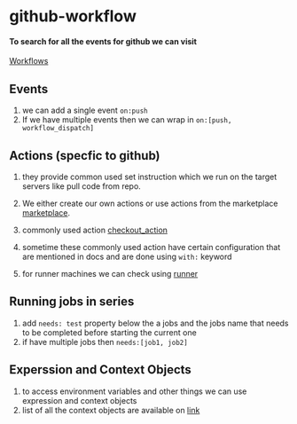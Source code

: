 # github-workflow

#### To search for all the events for github we can visit
[Workflows](https://docs.github.com/en/actions/using-workflows/events-that-trigger-workflows)


## Events
1. we can add a single event ```on:push```
2. If we have multiple events then we can wrap in ```on:[push, workflow_dispatch]```

## Actions (specfic to github)
1.  they provide common used set instruction which we run on the target servers like pull code from repo.
2.  We either create our own actions or use actions from the marketplace [marketplace](https://github.com/marketplace?type=).
3. commonly used action [checkout_action](https://github.com/marketplace/actions/checkout)
4. sometime these commonly used action have certain configuration that are mentioned in docs and are done
using ```with:``` keyword

5. for runner machines we can check using [runner]()


## Running jobs in series
1. add ```needs: test``` property below the a jobs and the jobs name that needs to be completed before starting the current one
2. if have multiple jobs then ```needs:[job1, job2]```

## Experssion and Context Objects
1. to access environment variables and other things we can use expression and context objects
2. list of all the context objects are available on [link](https://docs.github.com/en/actions/learn-github-actions/contexts)
